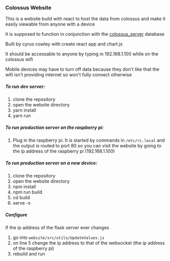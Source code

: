 ### Colossus Website
This is a website build with react to host the data from colossus and make it easily viewable from anyone with a device

It is supposed to function in conjunction with the [colossus_server](https://github.com/cyficowley/colossus_server) database

Built by cyrus cowley with create react app and chart.js

It should be accessable to anyone by typing in 192.168.1.100 while on the colossus wifi

Mobile devices may have to turn off data because they don't like that the wifi isn't providing internet so won't fully connect otherwise

##### To run dev server: 
1. clone the repository 
2. open the website directory
3. yarn install
4. yarn run

##### To run production server on the raspberry pi: 
1. Plug in the raspberry pi.  It is started by commands in `/etc/rc.local` and the output is routed to port 80 so you can visit the website by going to the ip address of the raspberry pi (192.168.1.100)

##### To run production server on a new device: 
1. clone the repository 
2. open the website directory
3. npm install
4. npm run build
5. cd build
6. serve -s

##### Configure
If the ip address of the flask server ever changes
1. go into `website/src/utils/UpdateValues.js`
2. on line 5 change the ip address to that of the websocket (the ip address of the raspberry pi)
3. rebuild and run
